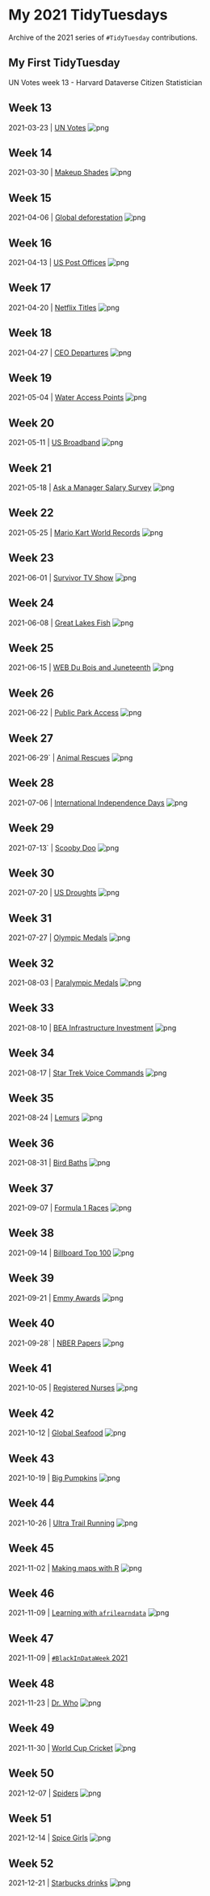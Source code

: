 # My 2021 TidyTuesdays

Archive of the 2021 series of `#TidyTuesday` contributions.

## My First TidyTuesday

UN Votes week 13 - Harvard Dataverse Citizen Statistician

## Week 13

2021-03-23 \| [UN Votes](https://github.com/rfordatascience/tidytuesday/blob/master/data/2021/2021-03-23/readme.md) ![png](w13_UN_votes/w13_UN_votes.png)

## Week 14

2021-03-30 \| [Makeup Shades](https://github.com/rfordatascience/tidytuesday/blob/master/data/2021/2021-03-30/readme.md) ![png](w14_the_pudding/w14_the_pudding.png)

## Week 15

2021-04-06 \| [Global deforestation](https://github.com/rfordatascience/tidytuesday/blob/master/data/2021/2021-04-06/readme.md) ![png](w15_global_deforestation/w15_global_deforestation.png)

## Week 16

2021-04-13 \| [US Post Offices](https://github.com/rfordatascience/tidytuesday/blob/master/data/2021/2021-04-13/readme.md) ![png](w16_US_Post_office/w16_US_Post_office.png)

## Week 17

2021-04-20 \| [Netflix Titles](https://github.com/rfordatascience/tidytuesday/blob/master/data/2021/2021-04-20/readme.md) ![png](w17_netflix/w17_netflix.png)

## Week 18

2021-04-27 \| [CEO Departures](https://github.com/rfordatascience/tidytuesday/blob/master/data/2021/2021-04-27/readme.md) ![png](w18_ceo_departures/w18_ceo_departures.png)

## Week 19

2021-05-04 \| [Water Access Points](https://github.com/rfordatascience/tidytuesday/blob/master/data/2021/2021-05-04/readme.md) ![png](w19_water_access/w19_water_access.png)

## Week 20

2021-05-11 \| [US Broadband](https://github.com/rfordatascience/tidytuesday/blob/master/data/2021/2021-05-11/readme.md) ![png](w20_us_broadband/w20_us_broadband.png)

## Week 21

2021-05-18 \| [Ask a Manager Salary Survey](https://github.com/rfordatascience/tidytuesday/blob/master/data/2021/2021-05-18/readme.md) ![png](w21_ask_a_manager_survey/w21_ask_a_manager_survey.png)

## Week 22

2021-05-25 \| [Mario Kart World Records](https://github.com/rfordatascience/tidytuesday/blob/master/data/2021/2021-05-25/readme.md) ![png](w22_mario_kart_world/w22_mario_kart_world.png)

## Week 23

2021-06-01 \| [Survivor TV Show](https://github.com/rfordatascience/tidytuesday/blob/master/data/2021/2021-06-01/readme.md) ![png](w23_survivors/w23_survivor.png)

## Week 24

2021-06-08 \| [Great Lakes Fish](https://github.com/rfordatascience/tidytuesday/blob/master/data/2021/2021-06-08/readme.md) ![png](w24_great_lakes_fish/w24_great_lakes_fish.png)

## Week 25

2021-06-15 \| [WEB Du Bois and Juneteenth](https://github.com/rfordatascience/tidytuesday/blob/master/data/2021/2021-06-15/readme.md) ![png](w25_du_bois/w25_du_bois.png)

## Week 26

2021-06-22 \| [Public Park Access](https://github.com/rfordatascience/tidytuesday/blob/master/data/2021/2021-06-122/readme.md) ![png](w26_public_park_access/w26_public_park_access.png)

## Week 27

2021-06-29\` \| [Animal Rescues](https://github.com/rfordatascience/tidytuesday/blob/master/data/2021/2021-06-29/readme.md) ![png](w27_animal_rescues/w27_animal_rescues.png)

## Week 28

2021-07-06 \| [International Independence Days](https://github.com/rfordatascience/tidytuesday/blob/master/data/2021/2021-07-06/readme.md) ![png](w28_independence_days/w28_independence_days.png)

## Week 29

2021-07-13\` \| [Scooby Doo](https://github.com/rfordatascience/tidytuesday/blob/master/data/2021/2021-07-13/readme.md) ![png](w29_scoobydoo/w29_scoobydoo.png)

## Week 30

2021-07-20 \| [US Droughts](https://github.com/rfordatascience/tidytuesday/blob/master/data/2021/2021-07-20/readme.md) ![png](w30_drought/w30_drought.png)

## Week 31

2021-07-27 \| [Olympic Medals](https://github.com/rfordatascience/tidytuesday/blob/master/data/2021/2021-07-27/readme.md) ![png](w31_olympic_medals/w31_olympic_medals.png)

## Week 32

2021-08-03 \| [Paralympic Medals](https://github.com/rfordatascience/tidytuesday/blob/master/data/2021/2021-08-03/readme.md) ![png](w32_paralympic/w32_paralympic.png)

## Week 33

2021-08-10 \| [BEA Infrastructure Investment](https://github.com/rfordatascience/tidytuesday/blob/master/data/2021/2021-08-10/readme.md) ![png](w33_bea_Infrastructure_Investment/w33_bea_Infrastructure_Investment.png)

## Week 34

2021-08-17 \| [Star Trek Voice Commands](https://github.com/rfordatascience/tidytuesday/blob/master/data/2021/2021-08-17/readme.md) ![png](w34_star_trek/w34_star_trek.png)

## Week 35

2021-08-24 \| [Lemurs](https://github.com/rfordatascience/tidytuesday/blob/master/data/2021/2021-08-24/readme.md) ![png](w35_lemurs/w35_lemurs.png)

## Week 36

2021-08-31 \| [Bird Baths](https://github.com/rfordatascience/tidytuesday/blob/master/data/2021/2021-08-31/readme.md) ![png](w36_bird_baths/w36_bird_baths.png)

## Week 37

2021-09-07 \| [Formula 1 Races](https://github.com/rfordatascience/tidytuesday/blob/master/data/2021/2021-09-07/readme.md) ![png](w37_formula1/w37_formula1.png)

## Week 38

2021-09-14 \| [Billboard Top 100](dhttps://github.com/rfordatascience/tidytuesday/blob/master/data/2021/2021-09-14/readme.md) ![png](w38_billboard/w38_billboard.png)

## Week 39

2021-09-21 \| [Emmy Awards](https://github.com/rfordatascience/tidytuesday/blob/master/data/2021/2021-09-21/readme.md) ![png](w39_emmy_awards/w39_emmy_awards.png)

## Week 40

2021-09-28\` \| [NBER Papers](https://github.com/rfordatascience/tidytuesday/blob/master/data/2021/2021-09-28/readme.md) ![png](w40_NBER_papers/w40_NBER_papers.png)

## Week 41

2021-10-05 \| [Registered Nurses](https://github.com/rfordatascience/tidytuesday/blob/master/data/2021/2021-10-05/readme.md) ![png](w41_nurses/w41_nurses.png)

## Week 42

2021-10-12 \| [Global Seafood](https://github.com/rfordatascience/tidytuesday/blob/master/data/2021/2021-10-12/readme.md) ![png](w42_seafood/w42_seafood.png)

## Week 43

2021-10-19 \| [Big Pumpkins](https://github.com/rfordatascience/tidytuesday/blob/master/data/2021/2021-10-19/readme.md) ![png](w43_big_pumpkins/w43_big_pumpkins.png)

## Week 44

2021-10-26 \| [Ultra Trail Running](https://github.com/rfordatascience/tidytuesday/blob/master/data/2021/2021-10-26/readme.md) ![png](w44_ultra_trail_running/w44_ultra_trail_running.png)

## Week 45

2021-11-02 \| [Making maps with R](https://github.com/rfordatascience/tidytuesday/blob/master/data/2021/2021-11-02/readme.md) ![png](w45_maps/w45_maps.png)

## Week 46

2021-11-09 \| [Learning with `afrilearndata`](https://github.com/rfordatascience/tidytuesday/blob/master/data/2021/2021-11-09/readme.md) ![png](w46_afrilearndata/w46_afrilearndata.png)

## Week 47

2021-11-09 \| [`#BlackInDataWeek` 2021](https://github.com/rfordatascience/tidytuesday/blob/master/data/2021/2021-11-16/readme.md)

## Week 48

2021-11-23 \| [Dr. Who](dhttps://github.com/rfordatascience/tidytuesday/blob/master/data/2021/2021-11-23/readme.md) ![png](w48_dr_who/w48_dr_who.png)

## Week 49

2021-11-30 \| [World Cup Cricket](https://github.com/rfordatascience/tidytuesday/blob/master/data/2021/2021-11-30/readme.md) ![png](w49_world_cup_cricket/w49_world_cup_cricket.png)

## Week 50

2021-12-07 \| [Spiders](https://github.com/rfordatascience/tidytuesday/blob/master/data/2021/2021-12-07/readme.md) ![png](w50_spiders/w50_spiders.png)

## Week 51

2021-12-14 \| [Spice Girls](https://github.com/rfordatascience/tidytuesday/blob/master/data/2021/2021-12-14/readme.md) ![png](w51_spice_girls/w51_spice_girls.png)

## Week 52

2021-12-21 \| [Starbucks drinks](https://github.com/rfordatascience/tidytuesday/blob/master/data/2021/2021-12-21/readme.md) ![png](w52_starbucks/w52_starbucks.png)
